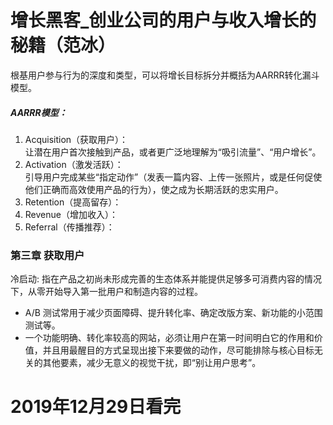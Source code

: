 # 增长黑客_创业公司的用户与收入增长的秘籍（范冰）
根基用户参与行为的深度和类型，可以将增长目标拆分并概括为AARRR转化漏斗模型。
##### AARRR模型：
  1. Acquisition（获取用户）：  
    让潜在用户首次接触到产品，或者更广泛地理解为“吸引流量”、“用户增长”。  
  2. Activation（激发活跃）：  
    引导用户完成某些“指定动作”（发表一篇内容、上传一张照片，或是任何促使他们正确而高效使用产品的行为），使之成为长期活跃的忠实用户。
  3. Retention（提高留存）：  
  4. Revenue（增加收入）：  
  5. Referral（传播推荐）：  
  
### 第三章 获取用户
冷启动: 指在产品之初尚未形成完善的生态体系并能提供足够多可消费内容的情况下，从零开始导入第一批用户和制造内容的过程。

- A/B 测试常用于减少页面障碍、提升转化率、确定改版方案、新功能的小范围测试等。
- 一个功能明确、转化率较高的网站，必须让用户在第一时间明白它的作用和价值，并且用最醒目的方式呈现出接下来要做的动作，尽可能排除与核心目标无关的其他要素，减少无意义的视觉干扰，即“别让用户思考”。













# 2019年12月29日看完

